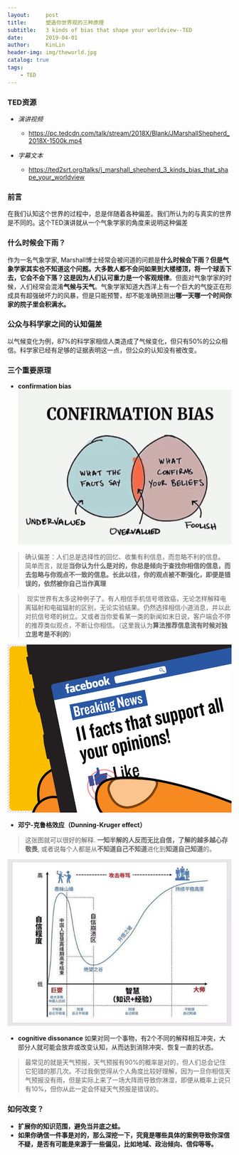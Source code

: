 ```yaml
---
layout:     post
title:      塑造你世界观的三种原理
subtitle:   3 kinds of bias that shape your worldview--TED
date:       2019-04-01
author:     KinLin
header-img: img/theworld.jpg
catalog: true
tags:                            
    - TED
---
```


### TED资源
* *演讲视频*
    - https://pc.tedcdn.com/talk/stream/2018X/Blank/JMarshallShepherd_2018X-1500k.mp4

* *字幕文本*
    - https://ted2srt.org/talks/j_marshall_shepherd_3_kinds_bias_that_shape_your_worldview


### 前言
在我们认知这个世界的过程中，总是伴随着各种偏差。我们所认为的与真实的世界是不同的。这个TED演讲就从一个气象学家的角度来说明这种偏差

### 什么时候会下雨？
作为一名气象学家, Marshall博士经常会被问道的问题是**什么时候会下雨？**但是气象学家其实也不知道这个问题。大多数人都不会问**如果到大楼楼顶，将一个球丢下去，它会不会下落？**这是因为人们认可**重力是一个客观规律**。但面对气象学家的时候，人们经常会混淆**气候与天气**。气象学家知道大西洋上有一个巨大的气旋正在形成具有超强破坏力的风暴，但是只能预警，却不能准确预测出**哪一天哪一个时间你家的院子里会积满水。**

### 公众与科学家之间的认知偏差
以气候变化为例，87%的科学家相信人类造成了气候变化，但只有50%的公众相信。科学家已经有足够的证据表明这一点，但公众的认知没有被改变。

### 三个重要原理

* **confirmation bias**
![confirmation_bias_1](/img/ted/confirmation_bias_1.jpg)

> 确认偏差：人们总是选择性的回忆、收集有利信息，而忽略不利的信息。
简单而言，就是**当你认为什么是对的，你总是倾向于查找你相信的信息，而去忽略与你观点不一致的信息。长此以往，你的观点被不断强化，即便是错误的，依然被你自己当作真理**

> 现实世界有太多这种例子了。有人相信手机信号塔致癌，无论怎样解释电离辐射和电磁辐射的区别，无论实验结果。仍然选择相信小道消息，并以此对抗信号塔的树立。又或者当你爱看某一类的新闻如末日说，客户端会不停的推荐类似观点，不断让你相信。（这里我认为**算法推荐信息流有时候对独立思考是不利的**）

![confirmation_bias_2](/img/ted/confirmation_bias_2.jpg)

* **邓宁-克鲁格效应（Dunning-Kruger effect）**

> 这张图就可以很好的解释. **一知半解的人反而无比自信，了解的越多越心存敬畏**, 或者说每个人都是从**不知道自己不知道**进化到**知道自己知道**的。

![Dunning-Kruger-effect](/img/ted/Dunning-Kruger-effect.jpg)


* **cognitive dissonance**
如果对同一个事物，有2个不同的解释相互冲突，大部分人就可能会放弃或改变认知，从而达到消除冲突、恢复一直的状态。

> 最常见的就是天气预报，天气预报有90%的概率是对的，但人们总会记住它犯错的那几次。不过我倒觉得从个人角度比较好理解，因为一旦你相信天气预报没有雨，但是实际上来了一场大阵雨导致你淋湿，即便从概率上说只有10%，但你从此一定会怀疑天气预报是错误的。


### 如何改变？
* **扩展你的知识范围，避免当井底之蛙。**
* **如果你确信一件事是对的，那么深挖一下，究竟是哪些具体的案例导致你深信不疑，是否有可能是来源于一些偏见，比如地域、政治倾向、信仰等等。**
